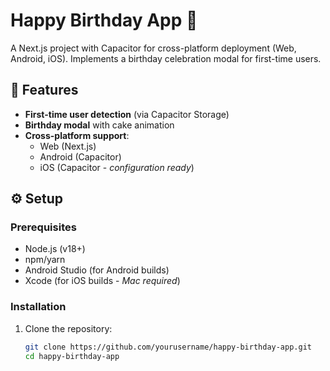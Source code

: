 # Happy Birthday App 🎂

A Next.js project with Capacitor for cross-platform deployment (Web, Android, iOS). Implements a birthday celebration modal for first-time users.

## 🚀 Features
- **First-time user detection** (via Capacitor Storage)
- **Birthday modal** with cake animation
- **Cross-platform support**:
  - Web (Next.js)
  - Android (Capacitor)
  - iOS (Capacitor - *configuration ready*)

## ⚙️ Setup

### Prerequisites
- Node.js (v18+)
- npm/yarn
- Android Studio (for Android builds)
- Xcode (for iOS builds - *Mac required*)

### Installation
1. Clone the repository:
   ```bash
   git clone https://github.com/yourusername/happy-birthday-app.git
   cd happy-birthday-app
